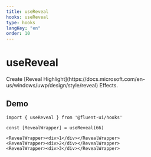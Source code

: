```yaml
---
title: useReveal
hooks: useReveal
type: hooks
langKey: "en"
order: 10
---
```


# useReveal

<p class="description">Create [Reveal Highlight](https://docs.microsoft.com/en-us/windows/uwp/design/style/reveal) Effects.</p>

## Demo

```tsx
import { useReveal } from '@fluent-ui/hooks'

const [RevealWrapper] = useReveal(66)

<RevealWrapper><div>1</div></RevealWrapper>
<RevealWrapper><div>2</div></RevealWrapper>
<RevealWrapper><div>3</div></RevealWrapper>
```
